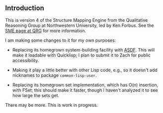 ## Introduction ##

This is version 4 of the Structure Mapping Engine from the Qualitative Reasoning Group at
Northwestern University, led by Ken Forbus.  See the [SME page at
QRG](https://www.qrg.northwestern.edu/software/sme4/index.html) for more information.

I am making some changes to it for my own purposes:

- Replacing its homegrown system-building facility with
  [ASDF](https://asdf.common-lisp.dev/).  This will make it loadable with Quicklisp; I
  plan to submit it to Zach for public accessibility.

- Making it play a little better with other Lisp code, e.g., so it doesn't add nicknames
  to package `common-lisp-user`.

- Replacing its homegrown set implementation, which has O(n) insertion, with FSet; this
  should make it faster, though I haven't analyzed it to see how large the sets get.

There may be more.  This is work in progress.
